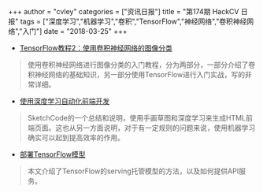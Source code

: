 +++
author = "cvley"
categories = ["资讯日报"]
title = "第174期 HackCV 日报"
tags = ["深度学习","机器学习","卷积","TensorFlow","神经网络","卷积神经网络","入门"]
date = "2018-03-25"
+++

- [TensorFlow教程2：使用卷积神经网络的图像分类](http://cv-tricks.com/tensorflow-tutorial/training-convolutional-neural-network-for-image-classification/?from=hackcv&hmsr=hackcv.com&utm_medium=hackcv.com&utm_source=hackcv.com)

> 使用卷积神经网络进行图像分类的入门教程，分为两部分，一部分介绍了卷积神经网络的基础知识，另一部分使用TensorFlow进行入门实战，写的非常详细。

- [使用深度学习自动化前端开发](https://blog.insightdatascience.com/automated-front-end-development-using-deep-learning-3169dd086e82?from=hackcv&hmsr=hackcv.com&utm_medium=hackcv.com&utm_source=hackcv.com)

> SketchCode的一个总结和说明，使用手画草图和深度学习来生成HTML前端页面。这也从另一方面说明，对于有一定规则的问题来说，使用机器学习确实可以起到提高效率的作用。

- [部署TensorFlow模型](https://towardsdatascience.com/deploy-tensorflow-models-9813b5a705d5?from=hackcv&hmsr=hackcv.com&utm_medium=hackcv.com&utm_source=hackcv.com)

> 本文介绍了TensorFlow的serving托管模型的方法，以及如何提供API服务。

